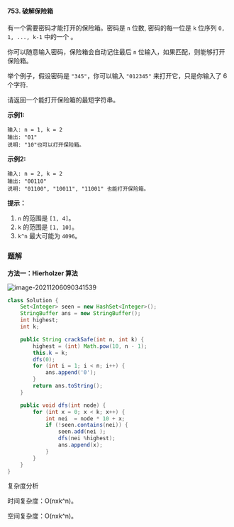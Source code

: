#### 753. 破解保险箱

有一个需要密码才能打开的保险箱。密码是 `n` 位数, 密码的每一位是 `k` 位序列 `0, 1, ..., k-1` 中的一个 。

你可以随意输入密码，保险箱会自动记住最后 `n` 位输入，如果匹配，则能够打开保险箱。

举个例子，假设密码是 `"345"`，你可以输入 `"012345"` 来打开它，只是你输入了 6 个字符.

请返回一个能打开保险箱的最短字符串。

**示例1:**

```shell
输入: n = 1, k = 2
输出: "01"
说明: "10"也可以打开保险箱。
```

**示例2:**

```shell
输入: n = 2, k = 2
输出: "00110"
说明: "01100", "10011", "11001" 也能打开保险箱。
```

**提示：**

1. `n` 的范围是 `[1, 4]`。
2. `k` 的范围是 `[1, 10]`。
3. `k^n` 最大可能为 `4096`。

### 题解

**方法一：Hierholzer 算法**

![image-20211206090341539](http://gitlab.wsh-study.com/xp-study/LeeteCode/-/blob/master/数据结构/基础数据结构/图/images/破解保险箱/1.jpg)

```java
class Solution {
    Set<Integer> seen = new HashSet<Integer>();
    StringBuffer ans = new StringBuffer();
    int highest;
    int k;

    public String crackSafe(int n, int k) {
        highest = (int) Math.pow(10, n - 1);
        this.k = k;
        dfs(0);
        for (int i = 1; i < n; i++) {
            ans.append('0');
        }
        return ans.toString();
    }

    public void dfs(int node) {
        for (int x = 0; x < k; x++) {
            int nei  = node * 10 + x;
            if (!seen.contains(nei)) {
                seen.add(nei );
                dfs(nei %highest);
                ans.append(x);
            }
        }
    }
}
```

复杂度分析

时间复杂度：O(nxk^n)。

空间复杂度：O(nxk^n)。